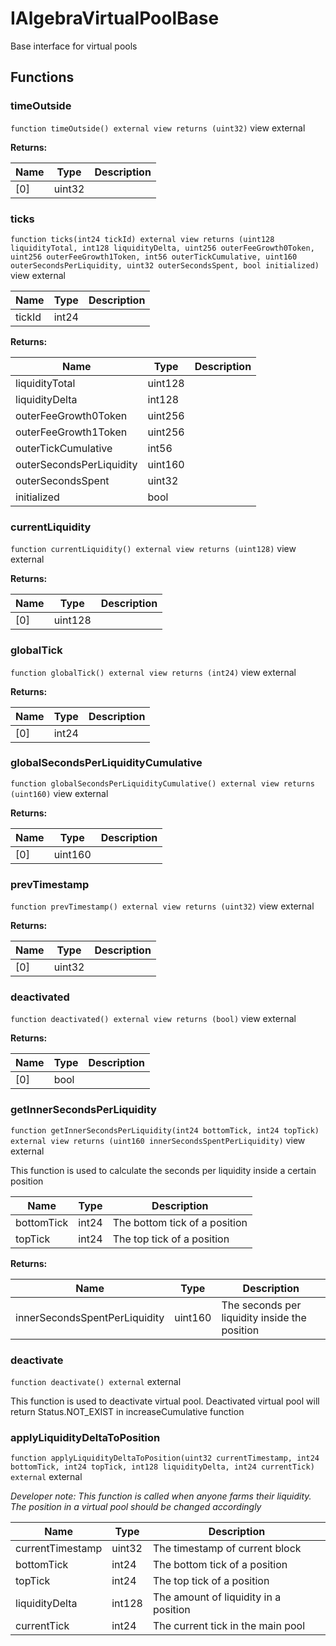 

# IAlgebraVirtualPoolBase


Base interface for virtual pools







## Functions
### timeOutside


`function timeOutside() external view returns (uint32)` view external






**Returns:**

| Name | Type | Description |
| ---- | ---- | ----------- |
| [0] | uint32 |  |

### ticks


`function ticks(int24 tickId) external view returns (uint128 liquidityTotal, int128 liquidityDelta, uint256 outerFeeGrowth0Token, uint256 outerFeeGrowth1Token, int56 outerTickCumulative, uint160 outerSecondsPerLiquidity, uint32 outerSecondsSpent, bool initialized)` view external





| Name | Type | Description |
| ---- | ---- | ----------- |
| tickId | int24 |  |

**Returns:**

| Name | Type | Description |
| ---- | ---- | ----------- |
| liquidityTotal | uint128 |  |
| liquidityDelta | int128 |  |
| outerFeeGrowth0Token | uint256 |  |
| outerFeeGrowth1Token | uint256 |  |
| outerTickCumulative | int56 |  |
| outerSecondsPerLiquidity | uint160 |  |
| outerSecondsSpent | uint32 |  |
| initialized | bool |  |

### currentLiquidity


`function currentLiquidity() external view returns (uint128)` view external






**Returns:**

| Name | Type | Description |
| ---- | ---- | ----------- |
| [0] | uint128 |  |

### globalTick


`function globalTick() external view returns (int24)` view external






**Returns:**

| Name | Type | Description |
| ---- | ---- | ----------- |
| [0] | int24 |  |

### globalSecondsPerLiquidityCumulative


`function globalSecondsPerLiquidityCumulative() external view returns (uint160)` view external






**Returns:**

| Name | Type | Description |
| ---- | ---- | ----------- |
| [0] | uint160 |  |

### prevTimestamp


`function prevTimestamp() external view returns (uint32)` view external






**Returns:**

| Name | Type | Description |
| ---- | ---- | ----------- |
| [0] | uint32 |  |

### deactivated


`function deactivated() external view returns (bool)` view external






**Returns:**

| Name | Type | Description |
| ---- | ---- | ----------- |
| [0] | bool |  |

### getInnerSecondsPerLiquidity


`function getInnerSecondsPerLiquidity(int24 bottomTick, int24 topTick) external view returns (uint160 innerSecondsSpentPerLiquidity)` view external

This function is used to calculate the seconds per liquidity inside a certain position



| Name | Type | Description |
| ---- | ---- | ----------- |
| bottomTick | int24 | The bottom tick of a position |
| topTick | int24 | The top tick of a position |

**Returns:**

| Name | Type | Description |
| ---- | ---- | ----------- |
| innerSecondsSpentPerLiquidity | uint160 | The seconds per liquidity inside the position |

### deactivate


`function deactivate() external`  external

This function is used to deactivate virtual pool. Deactivated virtual pool will return Status.NOT_EXIST in increaseCumulative function





### applyLiquidityDeltaToPosition


`function applyLiquidityDeltaToPosition(uint32 currentTimestamp, int24 bottomTick, int24 topTick, int128 liquidityDelta, int24 currentTick) external`  external


*Developer note: This function is called when anyone farms their liquidity. The position in a virtual pool
should be changed accordingly*



| Name | Type | Description |
| ---- | ---- | ----------- |
| currentTimestamp | uint32 | The timestamp of current block |
| bottomTick | int24 | The bottom tick of a position |
| topTick | int24 | The top tick of a position |
| liquidityDelta | int128 | The amount of liquidity in a position |
| currentTick | int24 | The current tick in the main pool |





